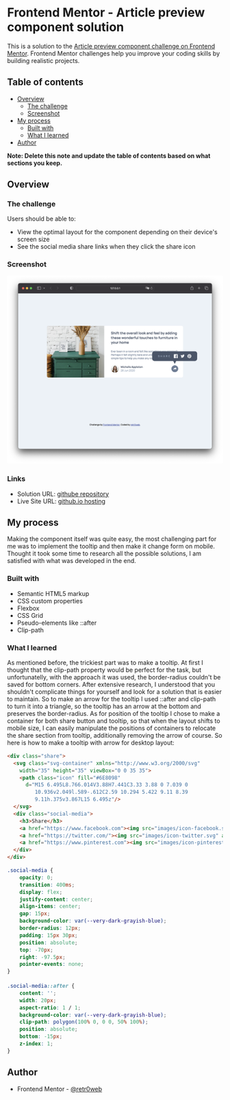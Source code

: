 # Frontend Mentor - Article preview component solution

This is a solution to the [Article preview component challenge on Frontend Mentor](https://www.frontendmentor.io/challenges/article-preview-component-dYBN_pYFT). Frontend Mentor challenges help you improve your coding skills by building realistic projects. 

## Table of contents

- [Overview](#overview)
  - [The challenge](#the-challenge)
  - [Screenshot](#screenshot)
- [My process](#my-process)
  - [Built with](#built-with)
  - [What I learned](#what-i-learned)
- [Author](#author)

**Note: Delete this note and update the table of contents based on what sections you keep.**

## Overview

### The challenge

Users should be able to:

- View the optimal layout for the component depending on their device's screen size
- See the social media share links when they click the share icon

### Screenshot

![](./screenshot.png)

### Links

- Solution URL: [githube repository](https://github.com/retr0web/frontend-mentor-solutions/tree/main/article-component)
- Live Site URL: [github.io hosting](https://retr0web.github.io/frontend-mentor-solutions/article-component/)

## My process

Making the component itself was quite easy, the most challenging part for me was to implement the tooltip and then make it change form on mobile. Thought it took some time to research all the possible solutions, I am satisfied with what was developed in the end.

### Built with

- Semantic HTML5 markup
- CSS custom properties
- Flexbox
- CSS Grid
- Pseudo-elements like ::after
- Clip-path

### What I learned

As mentioned before, the trickiest part was to make a tooltip. At first I thought that the clip-path property would be perfect for the task, but unfortunatelly, with the approach it was used, the border-radius couldn't be saved for bottom corners. After extensive research, I understood that you shouldn't complicate things for yourself and look for a solution that is easier to maintain. So to make an arrow for the tooltip I used ::after and clip-path to turn it into a triangle, so the tooltip has an arrow at the bottom and preserves the border-radius. As for position of the tooltip I chose to make a container for both share button and tooltip, so that when the layout shifts to mobile size, I can easily manipulate the positions of containers to relocate the share section from tooltip, additionally removing the arrow of course. So here is how to make a tooltip with arrow for desktop layout:

```html
<div class="share">
  <svg class="svg-container" xmlns="http://www.w3.org/2000/svg"
    width="35" height="35" viewBox="0 0 35 35">
    <path class="icon" fill="#6E8098"
      d="M15 6.495L8.766.014V3.88H7.441C3.33 3.88 0 7.039 0
         10.936v2.049l.589-.612C2.59 10.294 5.422 9.11 8.39
         9.11h.375v3.867L15 6.495z"/>
  </svg>
  <div class="social-media">
    <h3>Share</h3>
    <a href="https://www.facebook.com"><img src="images/icon-facebook.svg" alt="facebook"></a>
    <a href="https://twitter.com/"><img src="images/icon-twitter.svg" alt="X"></a>
    <a href="https://www.pinterest.com"><img src="images/icon-pinterest.svg" alt="pinterest"></a>
  </div>
</div>
```
```css
.social-media {
    opacity: 0;
    transition: 400ms;
    display: flex;
    justify-content: center;
    align-items: center;
    gap: 15px;
    background-color: var(--very-dark-grayish-blue);
    border-radius: 12px;
    padding: 15px 30px;
    position: absolute;
    top: -70px;
    right: -97.5px;
    pointer-events: none;
}

.social-media::after {
    content: '';
    width: 20px;
    aspect-ratio: 1 / 1;
    background-color: var(--very-dark-grayish-blue);
    clip-path: polygon(100% 0, 0 0, 50% 100%);
    position: absolute;
    bottom: -15px;
    z-index: 1;
}
```

## Author

- Frontend Mentor - [@retr0web](https://www.frontendmentor.io/profile/retr0web)

